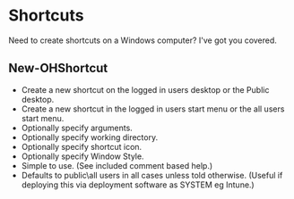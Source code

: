 # Shortcuts

Need to create shortcuts on a Windows computer?  I've got you covered.

## New-OHShortcut

- Create a new shortcut on the logged in users desktop or the Public desktop. 
- Create a new shortcut in the logged in users start menu or the all users start menu.
- Optionally specify arguments.
- Optionally specify working directory.
- Optionally specify shortcut icon.
- Optionally specify Window Style.
- Simple to use. (See included comment based help.)
- Defaults to public\all users in all cases unless told otherwise. (Useful if deploying this via deployment software as SYSTEM eg Intune.)
